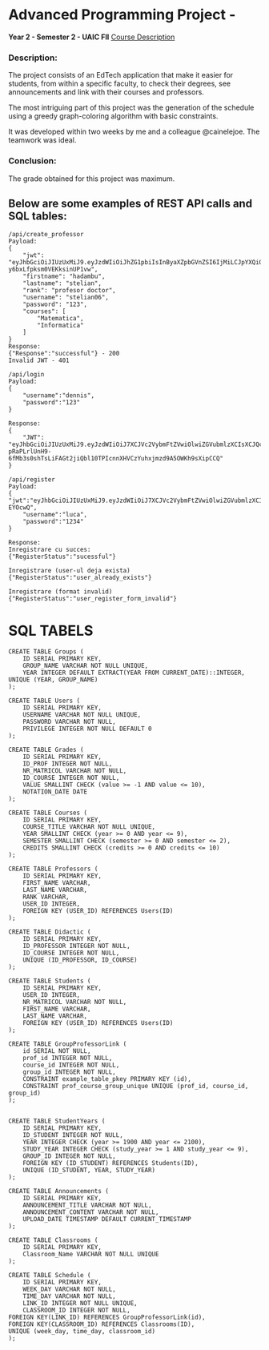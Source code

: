 # Advanced Programming Project - 
**Year 2 - Semester 2 - UAIC FII**
<a href="https://edu.info.uaic.ro/programare-avansata/">Course Description</a>
### Description:
The project consists of an EdTech application that make it easier for students, from within a specific faculty, to check their degrees, see announcements and link with their courses and professors.

The most intriguing part of this project was the generation of the schedule using a greedy graph-coloring algorithm with basic constraints.

It was developed within two weeks by me and a colleague @cainelejoe. The teamwork was ideal.

### Conclusion:
The grade obtained for this project was maximum.




## Below are some examples of REST API calls and SQL tables:
```
/api/create_professor
Payload:
{
    "jwt": "eyJhbGciOiJIUzUxMiJ9.eyJzdWIiOiJhZG1pbiIsInByaXZpbGVnZSI6IjMiLCJpYXQiOjE3MTY5NzQ0NDIsImV4cCI6MTcxNzgzODQ0Mn0.Gp4MXNiWFXnYjMiP2akUbJrwXMdoO7EjsxR1PIIDuBjnL12AD_yDecYTISSj14-y6bxLfpksm0VEKksinUP1vw",
    "firstname": "hadambu",
    "lastname": "stelian",
    "rank": "profesor doctor",
    "username": "stelian06",
    "password": "123",
    "courses": [
        "Matematica",
        "Informatica"
    ]
}
Response:
{"Response":"successful"} - 200
Invalid JWT - 401
```

```
/api/login
Payload:
{
    "username":"dennis",
    "password":"123"
}

Response:
{
    "JWT": "eyJhbGciOiJIUzUxMiJ9.eyJzdWIiOiJ7XCJVc2VybmFtZVwiOlwiZGVubmlzXCIsXCJQcml2ZWxlZ2VcIjpcIjBcIn0iLCJpYXQiOjE3MTY5MjUwNDUsImV4cCI6MTcxNzc4OTA0NX0.DwzqrGo51HyJhG-pRaPLrlUnH9-6fMb3s0shTsLiFAGt2jiQbl10TPIcnnXHVCzYuhxjmzd9A5OWKh9sXipCCQ"
}
```

```
/api/register
Payload:
{           "jwt":"eyJhbGciOiJIUzUxMiJ9.eyJzdWIiOiJ7XCJVc2VybmFtZVwiOlwiZGVubmlzXCIsXCJQcml2ZWxlZ2VcIjpcIjBcIn0iLCJpYXQiOjE3MTY5MjUwMjksImV4cCI6MTcxNzc4OTAyOX0.YRRYD8n_s8iaAOWTsRBkTbDiF3yV1QrGSyikpgmm8Eatu2T00SlD94CiW8xrzvbmwQaGxwA4drSVHf7-EYOcwQ",
    "username":"luca",
    "password":"1234"
}

Response:
Inregistrare cu succes:
{"RegisterStatus":"sucessful"}

Inregistrare (user-ul deja exista)
{"RegisterStatus":"user_already_exists"}

Inregistrare (format invalid)
{"RegisterStatus":"user_register_form_invalid"}
```


# SQL TABELS

```
CREATE TABLE Groups (
    ID SERIAL PRIMARY KEY,
    GROUP_NAME VARCHAR NOT NULL UNIQUE,
    YEAR INTEGER DEFAULT EXTRACT(YEAR FROM CURRENT_DATE)::INTEGER,
UNIQUE (YEAR, GROUP_NAME)
);

CREATE TABLE Users (
    ID SERIAL PRIMARY KEY,
    USERNAME VARCHAR NOT NULL UNIQUE,
    PASSWORD VARCHAR NOT NULL,
    PRIVILEGE INTEGER NOT NULL DEFAULT 0
);

CREATE TABLE Grades (
    ID SERIAL PRIMARY KEY,
    ID_PROF INTEGER NOT NULL,
    NR_MATRICOL VARCHAR NOT NULL,
    ID_COURSE INTEGER NOT NULL,
    VALUE SMALLINT CHECK (value >= -1 AND value <= 10),
    NOTATION_DATE DATE
);

CREATE TABLE Courses (
    ID SERIAL PRIMARY KEY,
    COURSE_TITLE VARCHAR NOT NULL UNIQUE,
    YEAR SMALLINT CHECK (year >= 0 AND year <= 9),
    SEMESTER SMALLINT CHECK (semester >= 0 AND semester <= 2),
    CREDITS SMALLINT CHECK (credits >= 0 AND credits <= 10)
);

CREATE TABLE Professors (
    ID SERIAL PRIMARY KEY,
    FIRST_NAME VARCHAR,
    LAST_NAME VARCHAR,
    RANK VARCHAR,
    USER_ID INTEGER,
    FOREIGN KEY (USER_ID) REFERENCES Users(ID)
);

CREATE TABLE Didactic (
    ID SERIAL PRIMARY KEY,
    ID_PROFESSOR INTEGER NOT NULL,
    ID_COURSE INTEGER NOT NULL,
    UNIQUE (ID_PROFESSOR, ID_COURSE)
);

CREATE TABLE Students (
    ID SERIAL PRIMARY KEY,
    USER_ID INTEGER,
    NR_MATRICOL VARCHAR NOT NULL,
    FIRST_NAME VARCHAR,
    LAST_NAME VARCHAR,
    FOREIGN KEY (USER_ID) REFERENCES Users(ID)
);

CREATE TABLE GroupProfessorLink (
    id SERIAL NOT NULL,
    prof_id INTEGER NOT NULL,
    course_id INTEGER NOT NULL,
    group_id INTEGER NOT NULL,
    CONSTRAINT example_table_pkey PRIMARY KEY (id),
    CONSTRAINT prof_course_group_unique UNIQUE (prof_id, course_id, group_id)
);


CREATE TABLE StudentYears (
    ID SERIAL PRIMARY KEY,
    ID_STUDENT INTEGER NOT NULL,
    YEAR INTEGER CHECK (year >= 1900 AND year <= 2100),
    STUDY_YEAR INTEGER CHECK (study_year >= 1 AND study_year <= 9),
    GROUP_ID INTEGER NOT NULL,
    FOREIGN KEY (ID_STUDENT) REFERENCES Students(ID),
    UNIQUE (ID_STUDENT, YEAR, STUDY_YEAR)
);

CREATE TABLE Announcements (
    ID SERIAL PRIMARY KEY,
    ANNOUNCEMENT_TITLE VARCHAR NOT NULL,
    ANNOUNCEMENT_CONTENT VARCHAR NOT NULL,
    UPLOAD_DATE TIMESTAMP DEFAULT CURRENT_TIMESTAMP
);

CREATE TABLE Classrooms (
    ID SERIAL PRIMARY KEY,
    Classroom_Name VARCHAR NOT NULL UNIQUE
);

CREATE TABLE Schedule (
    ID SERIAL PRIMARY KEY,
    WEEK_DAY VARCHAR NOT NULL,
    TIME_DAY VARCHAR NOT NULL,
    LINK_ID INTEGER NOT NULL UNIQUE,
    CLASSROOM_ID INTEGER NOT NULL,
FOREIGN KEY(LINK_ID) REFERENCES GroupProfessorLink(id),
FOREIGN KEY(CLASSROOM_ID) REFERENCES Classrooms(ID),
UNIQUE (week_day, time_day, classroom_id)
);

```




